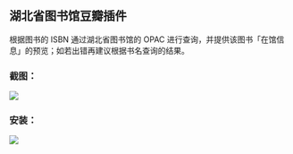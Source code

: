 ## 湖北省图书馆豆瓣插件

根据图书的 ISBN 通过湖北省图书馆的 OPAC 进行查询，并提供该图书「在馆信息」的预览；如若出错再建议根据书名查询的结果。

### 截图：
![](http://ww1.sinaimg.cn/large/61b0a91dgw1e6tcqo3e2fj215o0p044h.jpg)

### 安装：
[![](https://developer.chrome.com/webstore/images/ChromeWebStore_BadgeWBorder_v2_340x96.png)](https://chrome.google.com/webstore/detail/湖北省图书馆豆瓣插件/bjpklknbndalaepaoeageampocbmjbgd)
